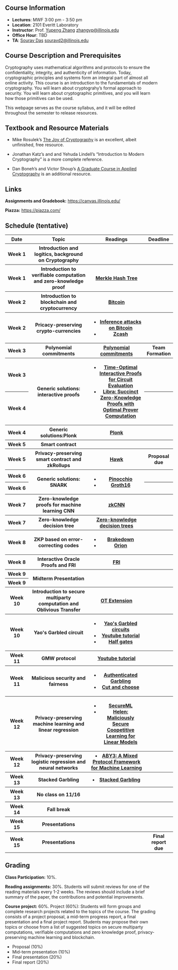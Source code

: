 ## Course Information
- **Lectures**: MWF 3:00 pm - 3:50 pm
- **Location**: 2101 Everitt Laboratory
- **Instructor**: Prof. [Yupeng Zhang](https://zhangyp.web.illinois.edu/) zhangyp@illinois.edu
- **Office Hour**: TBD
- **TA**: [Sourav Das](https://sourav1547.github.io/) souravd2@illinois.edu

## Course Description and Prerequisites

Cryptography uses mathematical algorithms and protocols to ensure the confidentiality, integrity, and authenticity of information. Today, cryptographic principles and systems form an integral part of almost all online activity. This course is an introduction to the fundamentals of modern cryptography. You will learn about cryptograhy’s formal approach to security. You will learn about cryptographic primitives, and you will learn how those primitives can be used.

This webpage serves as the course syllabus, and it will be edited throughout the semester to release resources.



## Textbook and Resource Materials

- Mike Rosulek’s [The Joy of Cryptography](https://joyofcryptography.com/) is an excellent, albeit unfinished, free resource.

- Jonathan Katz’s and and Yehuda Lindell’s “Introduction to Modern Cryptography” is a more complete reference.

- Dan Boneh’s and Victor Shoup’s [A Graduate Course in Applied Cryptography](https://crypto.stanford.edu/~dabo/cryptobook/BonehShoup_0_4.pdf) is an additional resource.

## Links

**Assignments and Gradebook:** https://canvas.illinois.edu/

**Piazza:** https://piazza.com/


## Schedule (tentative)



<table style="width: 110%">
    <tr>
        <th style="width: 15%;">Date</th>
        <th style="width: 40%;">Topic</th>
        <th style="width: 35%;">Readings</th>
        <th style="width: 20%;">Deadline</th>
    </tr>
    <tr>
        <th>Week 1</th>
        <th>Introduction and logitics, background on Cryptography</th>
        <th></th>
        <th></th>
    </tr>
    <tr>
        <th>Week 1</th>
        <th>Introduction to verifiable computation and zero-knowledge proof</th>
        <th>
            <a href="https://people.eecs.berkeley.edu/~raluca/cs261-f15/readings/merkle.pdf">Merkle Hash Tree</a>
        </th>
        <th></th>
    </tr>
    <tr>
        <th>Week 2</th>
        <th>Introduction to blockchain and cryptocurrency</th>
        <th>
        <a href="https://bitcoin.org/bitcoin.pdf">Bitcoin</a>
        </th>
        <th></th>
    </tr>
    <tr>
        <th>Week 2</th>
        <th>Pricacy-preserving crypto-currencies</th>
        <th>
            <ul>
            <li><a href="https://cseweb.ucsd.edu/~smeiklejohn/files/imc13.pdf">Inference attacks on Bitcoin</a></li>
            <li><a href="http://zerocash-project.org/media/pdf/zerocash-extended-20140518.pdf">Zcash</a></li>
            </ul>
        </th>
        <th></th>
    </tr>
    <tr>
        <th>Week 3</th>
        <th>Polynomial commitments</th>
        <th>
        <a href="https://www.iacr.org/archive/asiacrypt2010/6477178/6477178.pdf">Polynomial commitments</a>
        </th>
        <th>Team Formation</th>
    </tr>
    <tr>
        <th>Week 3</th>
        <th rowspan="2">Generic solutions: interactive proofs</th>
        <th rowspan="2">
            <ul>
                <li><a href="https://link.springer.com/content/pdf/10.1007%2F978-3-642-40084-1_5.pdf">Time-Optimal Interactive Proofs for Circuit Evaluation</a></li>
                <li><a href="https://eprint.iacr.org/2019/317">Libra: Succinct Zero-Knowledge Proofs with Optimal Prover Computation</a></li>
            </ul>
        </th>
        <th></th>
    </tr>
    <tr>
        <th>Week 4</th>
        <th></th>
    </tr>
    <tr>
        <th>Week 4</th>
        <th>Generic solutions:Plonk</th>
        <th><a href="https://eprint.iacr.org/2019/953.pdf">Plonk</a></th>
        <th></th>
    </tr>
    <tr>
        <th>Week 5</th>
        <th>Smart contract</th>
        <th></th>
        <th></th>
    </tr>
    <tr>
        <th>Week 5</th>
        <th>Privacy-preserving smart contract and zkRollups</th>
        <th><a href="https://eprint.iacr.org/2015/675.pdf">Hawk</a></th>
        <th>Proposal due</th>
    </tr>
    <tr>
        <th>Week 6</th>
        <th rowspan="2">Generic solutions: SNARK</th>
        <th rowspan="2">
            <ul>
                <li><a href="https://eprint.iacr.org/2013/279.pdf">Pinocchio</a></li>
                <li><a href="https://eprint.iacr.org/2016/260.pdf">Groth16</a></li>
            </ul>
        </th>
        <th></th>
    </tr>
    <tr>
        <th>Week 6</th>
        <th></th>
    </tr>   
    <tr>
        <th>Week 7</th>
        <th>Zero-knowledge proofs for machine learning CNN</th>
        <th><a href="https://dl.acm.org/doi/abs/10.1145/3460120.3485379">zkCNN</a></th>
        <th></th>
    </tr>
    <tr>
        <th>Week 7</th>
        <th>Zero-knowledge decision tree</th>
        <th><a href="https://dl.acm.org/doi/pdf/10.1145/3372297.3417278">Zero-knowledge decision trees</a></th>
        <th></th>
    </tr>
    <tr>
        <th>Week 8</th>
        <th>ZKP based on error-correcting codes</th>
        <th>
            <ul>
                <li><a href="https://eprint.iacr.org/2021/1043">Brakedown</a></li>
                <li><a href="https://eprint.iacr.org/2022/1010">Orion</a></li>
            </ul>
        </th>
        <th></th>
    </tr>
    <tr>
        <th>Week 8</th>
        <th>Interactive Oracle Proofs and FRI</th>
        <th><a href="https://eccc.weizmann.ac.il/report/2017/134/">FRI</a></th>
        <th></th>
    </tr>
    <tr>
        <th>Week 9</th>
        <th rowspan = "2">Midterm Presentation</th>
        <th rowspan = "2"></th>
        <th rowspan = "2"></th>
    </tr> 
    <tr>
        <th>Week 9</th>
    </tr>  
    <tr>
        <th>Week 10</th>
        <th>Introduction to secure multiparty computation and Oblivious Transfer</th>
        <th><a href="https://nishkum.github.io/files/OT_extension.pdf">OT Extension</a>
        </th>
        <th></th>
    </tr>
    <tr>
        <th>Week 10</th>
        <th>Yao's Garbled circuit</th>
        <th>
        <ul>
            <li><a href="https://www.peteresnyder.com/static/papers/Peter_Snyder_-_Garbled_Circuits_WCP_2_column.pdf"> Yao's Garbled circuits</a></li>
            <li><a href="https://www.youtube.com/watch?v=GjhvJxelIVQ">Youtube tutorial</a></li>
            <li><a href="https://www.iacr.org/archive/eurocrypt2015/90560204/90560204.pdf">Half gates</a></li>
        </ul>
        </th>
        <th></th>
    </tr>
    <tr>
        <th>Week 11</th>
        <th>GMW protocol</th>
        <th>
            <a href="https://www.youtube.com/watch?v=4YwvZaA9IEg">Youtube tutorial</a>
        </th>
        <th></th>
    </tr>
    <tr>
        <th>Week 11</th>     
        <th>Malicious security and fairness</th>
        <th>
        <ul>
            <li><a href="https://eprint.iacr.org/2017/030">Authenticated Garbling</a></li>
            <li><a href="https://eprint.iacr.org/2008/049.pdf">Cut and choose</a></li>
        </ul>    
        </th>
        <th></th>
    </tr>
    <tr>
        <th>Week 12</th>
        <th>Privacy-preserving machine learning and linear regression</th>
        <th>
            <ul>
            <li><a href="https://eprint.iacr.org/2017/396.pdf">SecureML</a></li>
            <li><a href="https://people.eecs.berkeley.edu/~wzheng/helen_ieeesp.pdf">Helen: Maliciously Secure Coopetitive Learning for Linear Models</a></li>
            </ul>
        </th>   
        <th></th>
    </tr>
    <tr>
        <th>Week 12</th>
        <th>Privacy-preserving logistic regression and neural networks</th>
        <th>
            <li><a href="https://eprint.iacr.org/2018/403.pdf">ABY3: A Mixed Protocol Framework for Machine Learning</a></li>
        </th>
        <th></th>
    </tr>
    <tr>
        <th>Week 13</th>
        <th>Stacked Garbling</th>
        <th> <li><a href="https://eprint.iacr.org/2020/973">Stacked Garbling</a></li></th>
        <th></th>
    </tr>
    <tr>
        <th>Week 13</th>
        <th>No class on 11/16</th>
        <th></th>
        <th></th>
    </tr>
    <tr>
        <th rowspan="2">Week 14</th>
        <th rowspan="2">Fall break</th>
        <th rowspan="2"></th>
        <th rowspan="2"></th>
    </tr>
     <tr>
    </tr>
    <tr>
        <th>Week 15</th>
        <th>Presentations</th>
        <th></th>
        <th></th>
    </tr>
    <tr>
        <th>Week 15</th>
        <th>Presentations</th>
        <th></th>
        <th>Final report due</th>
    </tr>
</table>

## Grading

**Class Participation:** 10%. 

**Reading assignments:** 30%. Students will submit reviews for one of the reading materials every 1-2 weeks. The reviews should include a brief summary of the paper, the contributions and potential improvements.

**Course project:** 60%. Project (60%): Students will form groups and complete research projects related to the topics of the course. The grading consists of a project proposal, a mid-term progress report, a final presentation and a final project report. Students may propose their own topics or choose from a list of suggested topics on secure multiparty computations, verifiable computations and zero knowledge proof, privacy-preserving machine learning and blockchain.
- Proposal (10%)
- Mid-term presentation (10%)
- Final presentation (20%)
- Final report (20%)




